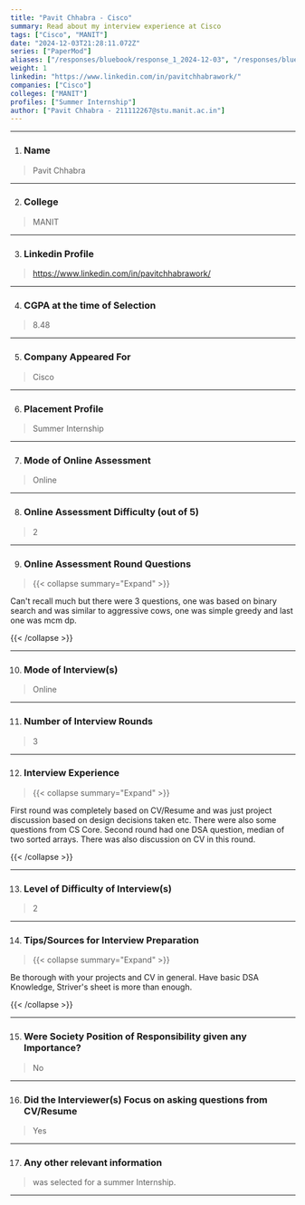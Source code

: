```yaml
---
title: "Pavit Chhabra - Cisco"
summary: Read about my interview experience at Cisco
tags: ["Cisco", "MANIT"]
date: "2024-12-03T21:28:11.072Z"
series: ["PaperMod"]
aliases: ["/responses/bluebook/response_1_2024-12-03", "/responses/bluebook/pavit-chhabra-cisco"]
weight: 1
linkedin: "https://www.linkedin.com/in/pavitchhabrawork/"
companies: ["Cisco"]
colleges: ["MANIT"]
profiles: ["Summer Internship"]
author: ["Pavit Chhabra - 211112267@stu.manit.ac.in"]
---
```

---
1. ### Name

> Pavit Chhabra

---

2. ### College

> MANIT

---

3. ### Linkedin Profile

> https://www.linkedin.com/in/pavitchhabrawork/

---

4. ### CGPA at the time of Selection

> 8.48

---

5. ### Company Appeared For

> Cisco

---

6. ### Placement Profile

> Summer Internship

---

7. ### Mode of Online Assessment

> Online

---

8. ### Online Assessment Difficulty (out of 5)

> 2

---

9. ### Online Assessment Round Questions

> {{< collapse summary="Expand" >}}

Can't recall much but there were 3 questions, one was based on binary search and was similar to aggressive cows, one was simple greedy and last one was mcm dp.

{{< /collapse >}}

---

10. ### Mode of Interview(s)

> Online

---

11. ### Number of Interview Rounds

> 3

---

12. ### Interview Experience

> {{< collapse summary="Expand" >}}

First round was completely based on CV/Resume and was just project discussion based on design decisions taken etc. There were also some questions from CS Core.
Second round had one DSA question, median of two sorted arrays. There was also discussion on CV in this round.

{{< /collapse >}}

---

13. ### Level of Difficulty of Interview(s)

> 2

---

14. ### Tips/Sources for Interview Preparation

> {{< collapse summary="Expand" >}}

Be thorough with your projects and CV in general.
Have basic DSA Knowledge, Striver's sheet is more than enough.

{{< /collapse >}}

---

15. ### Were Society Position of Responsibility given any Importance?

> No

---

16. ### Did the Interviewer(s) Focus on asking questions from CV/Resume

> Yes

---

17. ### Any other relevant information

> was selected for a summer Internship.

---

